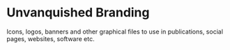 Unvanquished Branding
=====================

Icons, logos, banners and other graphical files to use in publications, social pages, websites, software etc.
